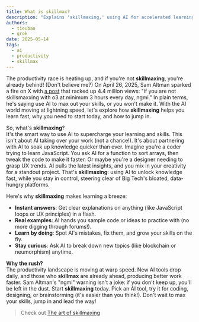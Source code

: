```yaml
---
title: What is skillmax?
description: "Explains 'skillmaxing,' using AI for accelerated learning and skill development in a fast-changing world, and why it's crucial now."
authors:
  - tieubao
  - grok
date: 2025-05-14
tags:
  - ai
  - productivity
  - skillmax
---
```


The productivity race is heating up, and if you're not **skillmaxing**, you're already behind! (Don't believe me?) On April 26, 2025, Sam Altman sparked a fire on X with [a post](https://x.com/sama/status/1915826042729861357) that racked up 4.4 million views: "if you are not skillsmaxxing with o3 at minimum 3 hours every day, ngmi." In plain terms, he's saying use AI to max out your skills, or you won't make it. With the AI world moving at lightning speed, let's explore how **skillmaxing** helps you learn fast, why you need to start today, and how to jump in.

So, what's **skillmaxing**?\
It's the smart way to use AI to supercharge your learning and skills. This isn't about AI taking over your work (not a chance!). It's about partnering with AI to soak up knowledge quicker than ever. Imagine you're a coder trying to learn JavaScript. You ask AI for a function to sort arrays, then tweak the code to make it faster. Or maybe you're a designer needing to grasp UX trends. AI pulls the latest insights, and you mix in your creativity for a standout project. That's **skillmaxing**: using AI to unlock knowledge fast, while you stay in control, steering clear of Big Tech's bloated, data-hungry platforms.

Here's why **skillmaxing** makes learning a breeze:

- **Instant answers**: Get clear explanations on anything (like JavaScript loops or UX principles) in a flash.
- **Real examples**: AI hands you sample code or ideas to practice with (no more digging through forums!).
- **Learn by doing**: Spot AI's mistakes, fix them, and grow your skills on the fly.
- **Stay curious**: Ask AI to break down new topics (like blockchain or neumorphism) anytime.

**Why the rush?**\
The productivity landscape is moving at warp speed. New AI tools drop daily, and those who **skillmax** are already ahead, producing better work faster. Sam Altman's "ngmi" warning isn't a joke: if you don't keep up, you'll be left in the dust. Start **skillmaxing** today. Pick an AI tool, try it for coding, designing, or brainstorming (it's easier than you think!). Don't wait to max your skills, jump in and lead the way!

> Check out [The art of skillmaxing](/culture/skillmaxing)
